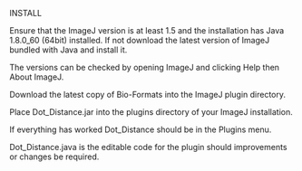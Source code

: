 INSTALL

Ensure that the ImageJ version is at least 1.5 and the installation has Java 1.8.0_60 (64bit) installed. If not download the latest version of ImageJ bundled with Java and install it.

The versions can be checked by opening ImageJ and clicking Help then About ImageJ.

Download the latest copy of Bio-Formats into the ImageJ plugin directory.

Place Dot_Distance.jar into the plugins directory of your ImageJ installation.

If everything has worked Dot_Distance should be in the Plugins menu.

Dot_Distance.java is the editable code for the plugin should improvements or changes be required.
